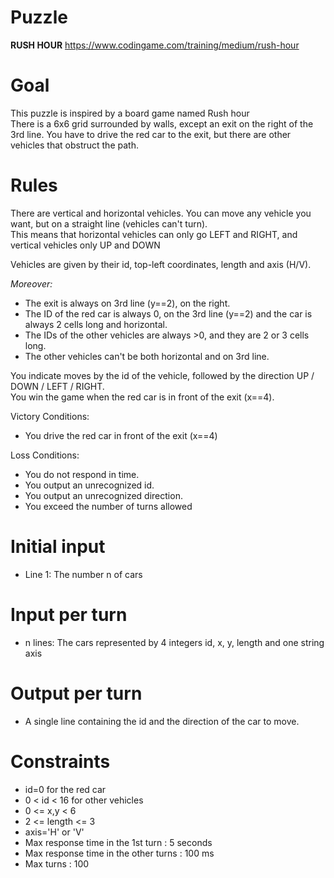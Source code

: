 # Puzzle
**RUSH HOUR** https://www.codingame.com/training/medium/rush-hour

# Goal
This puzzle is inspired by a board game named Rush hour  
There is a 6x6 grid surrounded by walls, except an exit on the right of the 3rd line. 
You have to drive the red car to the exit, but there are other vehicles that obstruct the path.  

# Rules
There are vertical and horizontal vehicles. You can move any vehicle you want, but on a straight line (vehicles can't turn).   
This means that horizontal vehicles can only go LEFT and RIGHT, and vertical vehicles only UP and DOWN  

Vehicles are given by their id, top-left coordinates, length and axis (H/V).  

*Moreover:*  
* The exit is always on 3rd line (y==2), on the right.
* The ID of the red car is always 0, on the 3rd line (y==2) and the car is always 2 cells long and horizontal.
* The IDs of the other vehicles are always >0, and they are 2 or 3 cells long.
* The other vehicles can't be both horizontal and on 3rd line.

You indicate moves by the id of the vehicle, followed by the direction UP / DOWN / LEFT / RIGHT.  
You win the game when the red car is in front of the exit (x==4).  

Victory Conditions:  
* You drive the red car in front of the exit (x==4)

Loss Conditions:  
* You do not respond in time.
* You output an unrecognized id.
* You output an unrecognized direction.
* You exceed the number of turns allowed

# Initial input
* Line 1: The number n of cars

# Input per turn
* n lines: The cars represented by 4 integers id, x, y, length and one string axis

# Output per turn
* A single line containing the id and the direction of the car to move.

# Constraints
* id=0 for the red car
* 0 < id < 16 for other vehicles
* 0 <= x,y < 6
* 2 <= length <= 3
* axis='H' or 'V'
* Max response time in the 1st turn : 5 seconds
* Max response time in the other turns : 100 ms
* Max turns : 100
